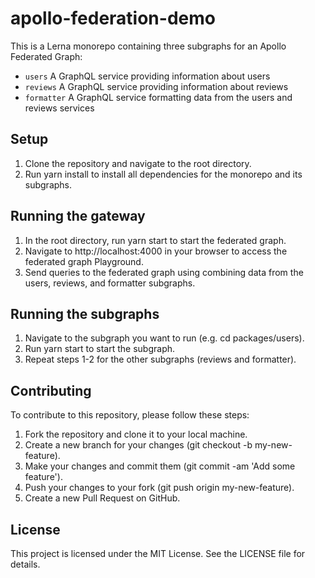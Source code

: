 # apollo-federation-demo

This is a Lerna monorepo containing three subgraphs for an Apollo Federated Graph:

- `users` A GraphQL service providing information about users
- `reviews` A GraphQL service providing information about reviews
- `formatter` A GraphQL service formatting data from the users and reviews services

## Setup

1. Clone the repository and navigate to the root directory.
2. Run yarn install to install all dependencies for the monorepo and its subgraphs.

## Running the gateway

1. In the root directory, run yarn start to start the federated graph.
2. Navigate to http://localhost:4000 in your browser to access the federated graph Playground.
3. Send queries to the federated graph using combining data from the users, reviews, and formatter subgraphs.

## Running the subgraphs

1. Navigate to the subgraph you want to run (e.g. cd packages/users).
2. Run yarn start to start the subgraph.
3. Repeat steps 1-2 for the other subgraphs (reviews and formatter).

## Contributing

To contribute to this repository, please follow these steps:

1. Fork the repository and clone it to your local machine.
2. Create a new branch for your changes (git checkout -b my-new-feature).
3. Make your changes and commit them (git commit -am 'Add some feature').
4. Push your changes to your fork (git push origin my-new-feature).
5. Create a new Pull Request on GitHub.

## License

This project is licensed under the MIT License. See the LICENSE file for details.
